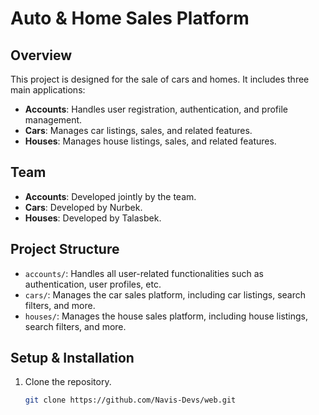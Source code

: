 # Auto & Home Sales Platform

## Overview
This project is designed for the sale of cars and homes. It includes three main applications:
- **Accounts**: Handles user registration, authentication, and profile management.
- **Cars**: Manages car listings, sales, and related features.
- **Houses**: Manages house listings, sales, and related features.

## Team
- **Accounts**: Developed jointly by the team.
- **Cars**: Developed by Nurbek.
- **Houses**: Developed by Talasbek.

## Project Structure
- `accounts/`: Handles all user-related functionalities such as authentication, user profiles, etc.
- `cars/`: Manages the car sales platform, including car listings, search filters, and more.
- `houses/`: Manages the house sales platform, including house listings, search filters, and more.

## Setup & Installation
1. Clone the repository.
   ```bash
   git clone https://github.com/Navis-Devs/web.git

